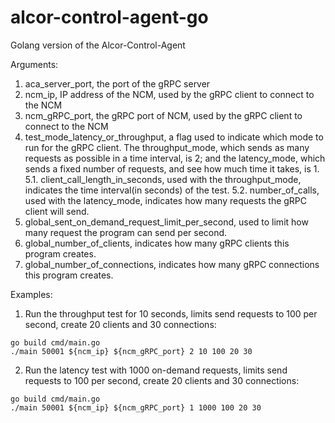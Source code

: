# alcor-control-agent-go
Golang version of the Alcor-Control-Agent

Arguments:
1. aca_server_port, the port of the gRPC server
2. ncm_ip, IP address of the NCM, used by the gRPC client to connect to the NCM
3. ncm_gRPC_port, the gRPC port of NCM, used by the gRPC client to connect to the NCM
4. test_mode_latency_or_throughput, a flag used to indicate which mode to run for the gRPC client.
   The throughput_mode, which sends as many requests as possible in a time interval, is 2;
   and the latency_mode, which sends a fixed number of requests, and see how much time it takes, is 1.
   5.1. client_call_length_in_seconds, used with the throughput_mode, indicates the time interval(in seconds) of the test.
   5.2. number_of_calls, used with the latency_mode, indicates how many requests the gRPC client will send.
6. global_sent_on_demand_request_limit_per_second, used to limit how many request the program can send per second.
7. global_number_of_clients, indicates how many gRPC clients this program creates.
8. global_number_of_connections, indicates how many gRPC connections this program creates.

Examples:
1) Run the throughput test for 10 seconds, limits send requests to 100 per second, create 20 clients and 30 connections:
```
go build cmd/main.go
./main 50001 ${ncm_ip} ${ncm_gRPC_port} 2 10 100 20 30
```

2) Run the latency test with 1000 on-demand requests, limits send requests to 100 per second, create 20 clients and 30 connections:
```
go build cmd/main.go
./main 50001 ${ncm_ip} ${ncm_gRPC_port} 1 1000 100 20 30
```
